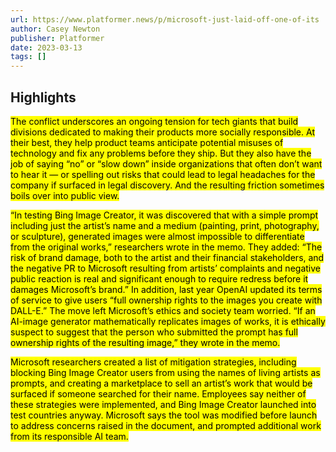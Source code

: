 ```yaml
---
url: https://www.platformer.news/p/microsoft-just-laid-off-one-of-its
author: Casey Newton
publisher: Platformer
date: 2023-03-13
tags: []
---
```


## Highlights
<mark>The conflict underscores an ongoing tension for tech giants that build divisions dedicated to making their products more socially responsible. At their best, they help product teams anticipate potential misuses of technology and fix any problems before they ship. But they also have the job of saying “no” or “slow down” inside organizations that often don’t want to hear it — or spelling out risks that could lead to legal headaches for the company if surfaced in legal discovery. And the resulting friction sometimes boils over into public view.</mark>

<mark>“In testing Bing Image Creator, it was discovered that with a simple prompt including just the artist’s name and a medium (painting, print, photography, or sculpture), generated images were almost impossible to differentiate from the original works,” researchers wrote in the memo. They added: “The risk of brand damage, both to the artist and their financial stakeholders, and the negative PR to Microsoft resulting from artists’ complaints and negative public reaction is real and significant enough to require redress before it damages Microsoft’s brand.” In addition, last year OpenAI updated its terms of service to give users “full ownership rights to the images you create with DALL-E.” The move left Microsoft’s ethics and society team worried. “If an AI-image generator mathematically replicates images of works, it is ethically suspect to suggest that the person who submitted the prompt has full ownership rights of the resulting image,” they wrote in the memo.</mark>

<mark>Microsoft researchers created a list of mitigation strategies, including blocking Bing Image Creator users from using the names of living artists as prompts, and creating a marketplace to sell an artist’s work that would be surfaced if someone searched for their name. Employees say neither of these strategies were implemented, and Bing Image Creator launched into test countries anyway. Microsoft says the tool was modified before launch to address concerns raised in the document, and prompted additional work from its responsible AI team.</mark>

